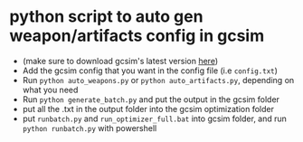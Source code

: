 # python script to auto gen weapon/artifacts config in gcsim

- (make sure to download gcsim's latest version [here](https://github.com/genshinsim/gcsim))
- Add the gcsim config that you want in the config file (i.e `config.txt`)
- Run `python auto_weapons.py` or `python auto_artifacts.py`, depending on what you need
- Run `python generate_batch.py` and put the output in the gcsim folder
- put all the .txt in the output folder into the gcsim optimization folder
- put `runbatch.py` and `run_optimizer_full.bat` into gcsim folder, and run `python runbatch.py` with powershell
